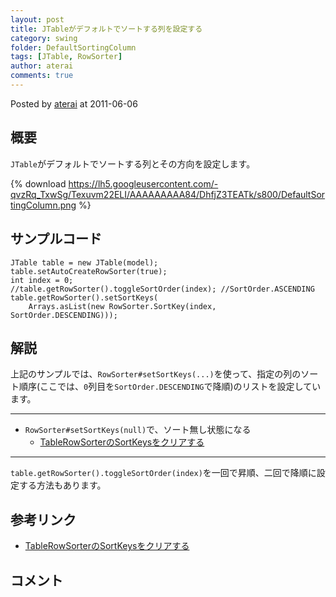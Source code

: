 ```yaml
---
layout: post
title: JTableがデフォルトでソートする列を設定する
category: swing
folder: DefaultSortingColumn
tags: [JTable, RowSorter]
author: aterai
comments: true
---
```


Posted by [aterai](http://terai.xrea.jp/aterai.html) at 2011-06-06

## 概要
`JTable`がデフォルトでソートする列とその方向を設定します。

{% download https://lh5.googleusercontent.com/-qvzRq_TxwSg/Texuvm22ELI/AAAAAAAAA84/DhfjZ3TEATk/s800/DefaultSortingColumn.png %}

## サンプルコード
<pre class="prettyprint"><code>JTable table = new JTable(model);
table.setAutoCreateRowSorter(true);
int index = 0;
//table.getRowSorter().toggleSortOrder(index); //SortOrder.ASCENDING
table.getRowSorter().setSortKeys(
    Arrays.asList(new RowSorter.SortKey(index, SortOrder.DESCENDING)));
</code></pre>

## 解説
上記のサンプルでは、`RowSorter#setSortKeys(...)`を使って、指定の列のソート順序(ここでは、`0`列目を`SortOrder.DESCENDING`で降順)のリストを設定しています。

- - - -
- `RowSorter#setSortKeys(null)`で、ソート無し状態になる
    - [TableRowSorterのSortKeysをクリアする](http://terai.xrea.jp/Swing/ClearSortingState.html)

<!-- dummy comment line for breaking list -->

- - - -
`table.getRowSorter().toggleSortOrder(index)`を一回で昇順、二回で降順に設定する方法もあります。

## 参考リンク
- [TableRowSorterのSortKeysをクリアする](http://terai.xrea.jp/Swing/ClearSortingState.html)

<!-- dummy comment line for breaking list -->

## コメント
